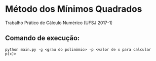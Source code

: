 # Método dos Mínimos Quadrados
Trabalho Prático de Cálculo Numérico (UFSJ 2017-1)

## Comando de execução:

    python main.py -g <grau do polinômio> -p <valor de x para calcular p(x)>
